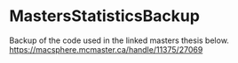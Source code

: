 # MastersStatisticsBackup

Backup of the code used in the linked masters thesis below.
https://macsphere.mcmaster.ca/handle/11375/27069
